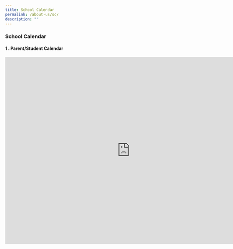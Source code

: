 ```yaml
---
title: School Calendar
permalink: /about-us/sc/
description: ""
---
```

### School Calendar

#### 1 \. Parent/Student Calendar

<iframe src="https://calendar.google.com/calendar/embed?src=ganengsengprimary%40gmail.com&amp;ctz=Asia%2FSingapore" style="border: 0" width="800" height="600" frameborder="0" scrolling="no"></iframe>